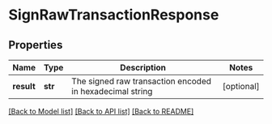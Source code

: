 # SignRawTransactionResponse

## Properties
Name | Type | Description | Notes
------------ | ------------- | ------------- | -------------
**result** | **str** | The signed raw transaction encoded in hexadecimal string | [optional] 

[[Back to Model list]](../README.md#documentation-for-models) [[Back to API list]](../README.md#documentation-for-api-endpoints) [[Back to README]](../README.md)


